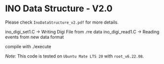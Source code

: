 # INO Data Structure - V2.0

Please check `InoDataStructure_v2.pdf` for more details.

ino_digi_set1.C  -> Writing Digi File from .rre data
ino_digi_read1.C -> Reading events from new data format

compile with ./execute

*Note*: This code is tested on `Ubuntu Mate LTS 20` with `root_v6.22.08`.
